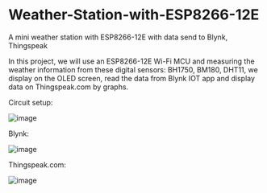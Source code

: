 # Weather-Station-with-ESP8266-12E
A mini weather station with ESP8266-12E with data send to Blynk, Thingspeak


In this project, we will use an ESP8266-12E Wi-Fi MCU and measuring the weather information from 
these digital sensors: BH1750, BM180, DHT11, we display on the OLED screen, read the data from Blynk 
IOT app and display data on Thingspeak.com by graphs. 

Circuit setup:

![image](https://user-images.githubusercontent.com/63698805/165893601-c213068b-fcfd-422f-981a-58744a9a335b.png)

Blynk:

![image](https://user-images.githubusercontent.com/63698805/165893809-0adbc4eb-e031-4069-9b32-2b381b162dcc.png)

Thingspeak.com:

![image](https://user-images.githubusercontent.com/63698805/165893866-6aadcd63-cbe9-4e4e-a70f-68b361f20217.png)

